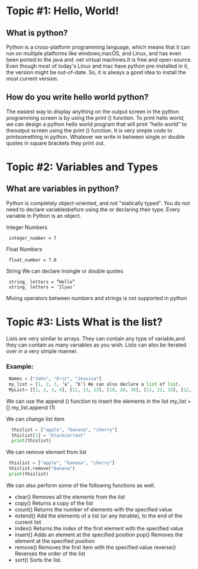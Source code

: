 #  Topic #1: Hello, World! 

## What is python? 
Python is a cross-platform programming language, which means that it can run on multiple platforms like windows,macOS, and Linux, and has even been ported to the java and .net virtual machines.It is free and open-source. Even though most of today's Linux and mac have python pre-installed in it, the version might be out-of-date. So, it is always a good idea to install the most current version.

## How do you write hello world python?
 The easiest way to display anything on the output screen in the python programming screen is by using the print () function. To print hello world, we can design a python hello world program that will print “hello world” to theoutput screen using the print () function. It is very simple code to printsomething in python. Whatever we write in between single or double quotes in square brackets they print out.



# Topic #2: Variables and Types

 ## What are variables in python?
 Python is completely object-oriented, and not "statically typed". You do not need to declare variablesbefore using the or declaring their type. Every variable in Python is an object. 

Integer Numbers 
```pyhton  
 integer_number = 7
```
Float Numbers 
```pyhton
 float_number = 7.0
```
String We can declare insingle or double quotes 
 ```pyhton
  string_ letters = “Hello”
  string_ letters = ’Ilyas’
 ```
 Mixing operators between numbers and strings is not supported in python 





 # Topic #3: Lists What is the list?

 Lists are very similar to arrays. They can contain any type of variable,and they can contain as many variables as you wish. Lists can also be iterated over in a very simple manner.

### Example:
```python
 Names = ["John", "Eric", "Jessica"] 
 my_list = [1, 2, 3, ‘a’, ‘b’] We can also declare a list of list.
 MyList= [[1, 2, 3, 4], [12, 13, 23], [10, 20, 30], [11, 22, 33], [12, 24, 36]]
```
We can use the append () function to insert the elements in the list
my_list = [] my_list.append (1) 

We can change list item
```python
  thislist = ["apple", "banana", "cherry"]
  thislist[1] = "blackcurrant"
  print(thislist)
```
We can remove element from list 
```python
 thislist = ["apple", "banana", "cherry"]
 thislist.remove("banana") 
 print(thislist)
```
 We can also perform some of the following functions as well. 

* clear() Removes all the elements from the list 
* copy() Returns a copy of the list 
* count() Returns the number of elements with the specified value 
* extend() Add the elements of a list (or any iterable), to the end of the current list 
* index() Returns the index of the first element with the specified value 
* insert() Adds an element at the specified position pop() Removes the element at the specified position 
* remove() Removes the first item with the specified value reverse() Reverses the order of the list 
* sort() Sorts the list.

